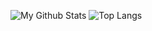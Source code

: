 
![My Github Stats](https://github-readme-stats.vercel.app/api?username=olipinski&count_private=true&theme=dark&show_icons=true)
![Top Langs](https://github-readme-stats.vercel.app/api/top-langs/?username=olipinski&theme=dark)

<!--
**olipinski/olipinski** is a ✨ _special_ ✨ repository because its `README.md` (this file) appears on your GitHub profile.

Here are some ideas to get you started:

- 🔭 I’m currently working on ...
- 🌱 I’m currently learning ...
- 👯 I’m looking to collaborate on ...
- 🤔 I’m looking for help with ...
- 💬 Ask me about ...
- 📫 How to reach me: ...
- 😄 Pronouns: ...
- ⚡ Fun fact: ...
-->
